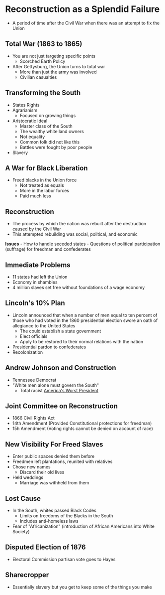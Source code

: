 # Reconstruction as a Splendid Failure

- A period of time after the Civil War when there was an attempt to fix the Union

## Total War (1863 to 1865)

- You are not just targeting specific points
	- Scorched Earth Policy
- After Gettysburg, the Union turns to total war
	- More than just the army was involved
	- Civilian casualties

## Transforming the South

- States Rights
- Agrarianism
	- Focused on growing things
- Aristocratic Ideal
	- Master class of the South
	- The wealthy white land owners
	- Not equality
	- Common folk did not like this
	- Battles were fought by poor people
- Slavery

## A War for Black Liberation


- Freed blacks in the Union force
	- Not treated as equals
	- More in the labor forces
	- Paid much less

## Reconstruction

- The process by which the nation was rebuilt after the destruction caused by the Civil War
- This attempted rebuilding was social, political, and economic

**Issues**
	- How to handle seceded states
	- Questions of political participation (suffrage) for freedman and confederates

## Immediate Problems

- 11 states had left the Union
- Economy in shambles
- 4 million slaves set free without foundations of a wage economy


## Lincoln's 10% Plan

- Lincoln announced that when a number of men equal to ten percent of those who had voted in the 1860 presidential election swore an oath of allegiance to the United States
	- The could establish a state government
	- Elect officials
	- Apply to be restored to their normal relations with the nation
- Presidential pardon to confederates
- Recolonization

## Andrew Johnson and Construction

- Tennessee Democrat
- "White men alone must govern the South"
	- Total racist
[America's Worst President](https://slate.com/news-and-politics/2015/02/americas-worst-president-is-andrew-johnson-presidents-day-video.html)

## Joint Committee on Reconstruction

- 1866 Civil Rights Act
- 14th Amendment (Provided Constitutional protections for freedman) 
- 15h Amendment (Voting rights cannot be denied on account of race)

## New Visibility For Freed Slaves

- Enter public spaces denied them before
- Freedmen left plantations, reunited with relatives
- Chose new names
	- Discard their old lives
- Held weddings
	- Marriage was withheld from them

## Lost Cause

- In the South, whites passed Black Codes
	- Limits on freedoms of the Blacks in the South
	- Includes anti-homeless laws
- Fear of "Africanization" (introduction of African Americans into White Society)

## Disputed Election of 1876

- Electoral Commission partisan vote goes to Hayes

## Sharecropper

- Essentially slavery but you get to keep some of the things you make


